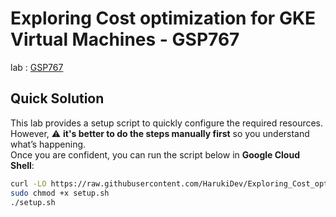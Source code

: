 # Exploring Cost optimization for GKE Virtual Machines - GSP767
lab : 
[GSP767](https://www.cloudskillsboost.google/paths/13/course_templates/655/labs/576998)


## Quick Solution

This lab provides a setup script to quickly configure the required resources.  
However, ⚠️ **it's better to do the steps manually first** so you understand what’s happening.  
Once you are confident, you can run the script below in **Google Cloud Shell**:

```bash
curl -LO https://raw.githubusercontent.com/HarukiDev/Exploring_Cost_optimization_for_GKE_Virtual_Machines---GSP-767/main/setup.sh
sudo chmod +x setup.sh
./setup.sh
